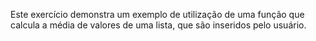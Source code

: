 Este exercício demonstra um exemplo de utilização de uma função que calcula a média de valores de uma lista, que são inseridos pelo usuário.
